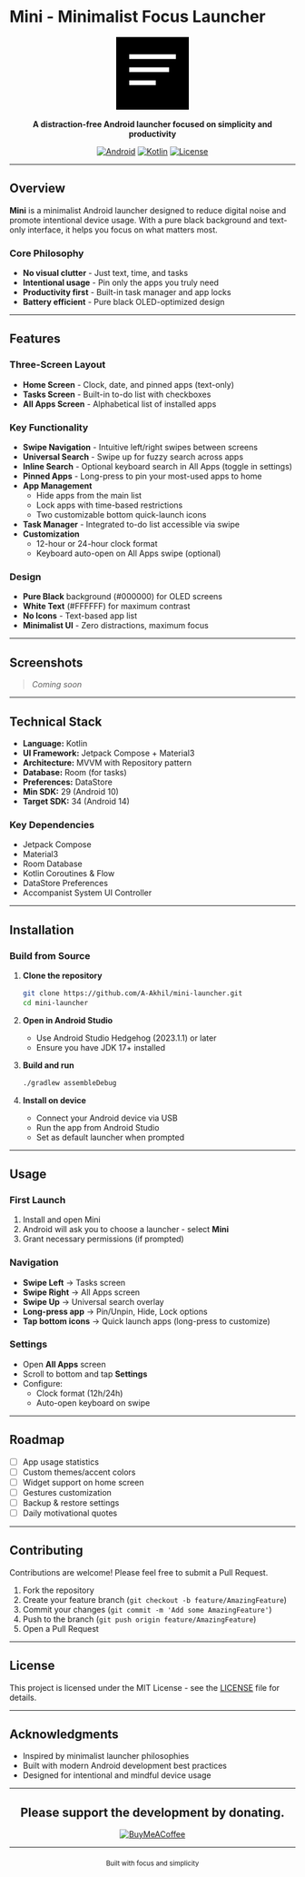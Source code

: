 # Mini - Minimalist Focus Launcher

<div align="center">
  <img src="logo_export/mini_launcher_logo.png" alt="Mini Launcher Logo" width="128"/>
  
  **A distraction-free Android launcher focused on simplicity and productivity**
  
  [![Android](https://img.shields.io/badge/Platform-Android-green.svg)](https://android.com)
  [![Kotlin](https://img.shields.io/badge/Language-Kotlin-purple.svg)](https://kotlinlang.org)
  [![License](https://img.shields.io/badge/License-MIT-blue.svg)](LICENSE)
</div>

---

## Overview

**Mini** is a minimalist Android launcher designed to reduce digital noise and promote intentional device usage. With a pure black background and text-only interface, it helps you focus on what matters most.

### Core Philosophy
- **No visual clutter** - Just text, time, and tasks
- **Intentional usage** - Pin only the apps you truly need
- **Productivity first** - Built-in task manager and app locks
- **Battery efficient** - Pure black OLED-optimized design

---

## Features

### Three-Screen Layout
- **Home Screen** - Clock, date, and pinned apps (text-only)
- **Tasks Screen** - Built-in to-do list with checkboxes
- **All Apps Screen** - Alphabetical list of installed apps

### Key Functionality
- **Swipe Navigation** - Intuitive left/right swipes between screens
- **Universal Search** - Swipe up for fuzzy search across apps
- **Inline Search** - Optional keyboard search in All Apps (toggle in settings)
- **Pinned Apps** - Long-press to pin your most-used apps to home
- **App Management**
  - Hide apps from the main list
  - Lock apps with time-based restrictions
  - Two customizable bottom quick-launch icons
- **Task Manager** - Integrated to-do list accessible via swipe
- **Customization**
  - 12-hour or 24-hour clock format
  - Keyboard auto-open on All Apps swipe (optional)

### Design
- **Pure Black** background (#000000) for OLED screens
- **White Text** (#FFFFFF) for maximum contrast
- **No Icons** - Text-based app list
- **Minimalist UI** - Zero distractions, maximum focus

---

## Screenshots

> *Coming soon*

---

## Technical Stack

- **Language:** Kotlin
- **UI Framework:** Jetpack Compose + Material3
- **Architecture:** MVVM with Repository pattern
- **Database:** Room (for tasks)
- **Preferences:** DataStore
- **Min SDK:** 29 (Android 10)
- **Target SDK:** 34 (Android 14)

### Key Dependencies
- Jetpack Compose
- Material3
- Room Database
- Kotlin Coroutines & Flow
- DataStore Preferences
- Accompanist System UI Controller

---

## Installation

### Build from Source

1. **Clone the repository**
   ```bash
   git clone https://github.com/A-Akhil/mini-launcher.git
   cd mini-launcher
   ```

2. **Open in Android Studio**
   - Use Android Studio Hedgehog (2023.1.1) or later
   - Ensure you have JDK 17+ installed

3. **Build and run**
   ```bash
   ./gradlew assembleDebug
   ```

4. **Install on device**
   - Connect your Android device via USB
   - Run the app from Android Studio
   - Set as default launcher when prompted

---

## Usage

### First Launch
1. Install and open Mini
2. Android will ask you to choose a launcher - select **Mini**
3. Grant necessary permissions (if prompted)

### Navigation
- **Swipe Left** → Tasks screen
- **Swipe Right** → All Apps screen  
- **Swipe Up** → Universal search overlay
- **Long-press app** → Pin/Unpin, Hide, Lock options
- **Tap bottom icons** → Quick launch apps (long-press to customize)

### Settings
- Open **All Apps** screen
- Scroll to bottom and tap **Settings**
- Configure:
  - Clock format (12h/24h)
  - Auto-open keyboard on swipe

---

## Roadmap

- [ ] App usage statistics
- [ ] Custom themes/accent colors
- [ ] Widget support on home screen
- [ ] Gestures customization
- [ ] Backup & restore settings
- [ ] Daily motivational quotes

---

## Contributing

Contributions are welcome! Please feel free to submit a Pull Request.

1. Fork the repository
2. Create your feature branch (`git checkout -b feature/AmazingFeature`)
3. Commit your changes (`git commit -m 'Add some AmazingFeature'`)
4. Push to the branch (`git push origin feature/AmazingFeature`)
5. Open a Pull Request

---

## License

This project is licensed under the MIT License - see the [LICENSE](LICENSE) file for details.

---

## Acknowledgments

- Inspired by minimalist launcher philosophies
- Built with modern Android development best practices
- Designed for intentional and mindful device usage

---


<div align="center">

## Please support the development by donating.

[![BuyMeACoffee](https://img.shields.io/badge/Buy%20Me%20a%20Coffee-ffdd00?style=for-the-badge&logo=buy-me-a-coffee&logoColor=black)](https://buymeacoffee.com/aakhil)

</div>

---

<div align="center">
  <sub>Built with focus and simplicity</sub>
</div>

